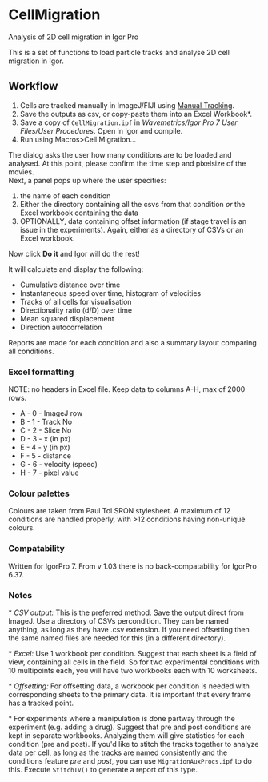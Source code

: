 # CellMigration
Analysis of 2D cell migration in Igor Pro

This is a set of functions to load particle tracks and analyse 2D cell migration in Igor.

Workflow
--------

1. Cells are tracked manually in ImageJ/FIJI using [Manual Tracking](http://rsbweb.nih.gov/ij/plugins/track/track.html).
2. Save the outputs as csv, or copy-paste them into an Excel Workbook*.
3. Save a copy of `CellMigration.ipf` in *Wavemetrics/Igor Pro 7 User Files/User Procedures*. Open in Igor and compile.
4. Run using Macros>Cell Migration...

The dialog asks the user how many conditions are to be loaded and analysed. At this point, please confirm the time step and pixelsize of the movies.<br />
Next, a panel pops up where the user specifies:

1. the name of each condition
2. Either the directory containing all the csvs from that condition *or* the Excel workbook containing the data
3. OPTIONALLY, data containing offset information (if stage travel is an issue in the experiments). Again, either as a directory of CSVs or an Excel workbook.<br />

Now click **Do it** and Igor will do the rest!

It will calculate and display the following:

* Cumulative distance over time
* Instantaneous speed over time, histogram of velocities
* Tracks of all cells for visualisation
* Directionality ratio (d/D) over time
* Mean squared displacement
* Direction autocorrelation

Reports are made for each condition and also a summary layout comparing all conditions.

### Excel formatting

NOTE: no headers in Excel file. Keep data to columns A-H, max of 2000 rows.

* A - 0 - ImageJ row
* B - 1 - Track No
* C - 2 - Slice No
* D - 3 - x (in px)
* E - 4 - y (in px)
* F - 5 - distance
* G - 6 - velocity (speed)
* H - 7 - pixel value

### Colour palettes
Colours are taken from Paul Tol SRON stylesheet. A maximum of 12 conditions are handled properly, with >12 conditions having non-unique colours.

### Compatability
Written for IgorPro 7. From v 1.03 there is no back-compatability for IgorPro 6.37.

### Notes
\* *CSV output:* This is the preferred method. Save the output direct from ImageJ. Use a directory of CSVs percondition. They can be named anything, as long as they have .csv extension. If you need offsetting then the same named files are needed for this (in a different directory).

\*  *Excel:* Use 1 workbook per condition. Suggest that each sheet is a field of view, containing all cells in the field. So for two experimental conditions with 10 multipoints each, you will have two workbooks each with 10 worksheets.

\*  *Offsetting:* For offsetting data, a workbook per condition is needed with corresponding sheets to the primary data. It is important that every frame has a tracked point.

\* For experiments where a manipulation is done partway through the experiment (e.g. adding a drug). Suggest that pre and post conditions are kept in separate workbooks. Analyzing them will give statistics for each condition (pre and post). If you'd like to stitch the tracks together to analyze data per cell, as long as the tracks are named consistently and the conditions feature *pre* and *post*, you can use `MigrationAuxProcs.ipf` to do this. Execute `StitchIV()` to generate a report of this type.